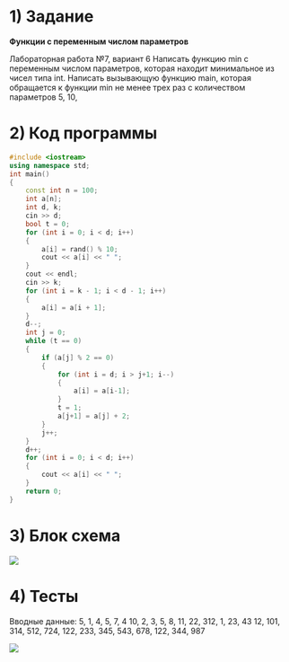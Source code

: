 # 1) Задание
**Функции с переменным числом параметров** 

Лабораторная работа №7, вариант 6
Написать функцию min с переменным числом параметров,
которая находит минимальное из чисел типа int. Написать
вызывающую функцию main, которая обращается к функции
min не менее трех раз с количеством параметров 5, 10,

# 2) Код программы

```cpp
#include <iostream>
using namespace std;
int main()
{
	const int n = 100;
	int a[n];
	int d, k;
	cin >> d;
	bool t = 0;
	for (int i = 0; i < d; i++)
	{
		a[i] = rand() % 10;
		cout << a[i] << " ";
	}
	cout << endl;
	cin >> k;
	for (int i = k - 1; i < d - 1; i++)
	{
		a[i] = a[i + 1];
	}
	d--;
	int j = 0;
	while (t == 0)
	{
		if (a[j] % 2 == 0)
		{
			for (int i = d; i > j+1; i--)
			{
				a[i] = a[i-1];
			}
			t = 1;
			a[j+1] = a[j] + 2;
		}
		j++;
	}
	d++;
	for (int i = 0; i < d; i++)
	{
		cout << a[i] << " ";
	}
	return 0;
}
```

# 3) Блок схема
<image src ="lab4ss.drawio.png">

# 4) Тесты

Вводные данные:
5, 1, 4, 5, 7, 4
10, 2, 3, 5, 8, 11, 22, 312, 1, 23, 43
12, 101, 314, 512, 724, 122, 233, 345, 543, 678, 122, 344, 987


<image src ="lab7.2_test1.png">


